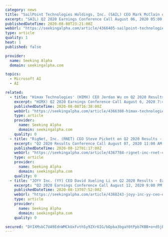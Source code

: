 ```yaml
---
category: news
title: "SailPoint Technologies Holdings, Inc. (SAIL) CEO Mark McClain on Q2 2020 Results - Earnings Call Transcript"
excerpt: "SAIL) Q2 2020 Earnings Conference Call August 06, 2020 05:00 PM ET Company Participants Josh Harding - Investor Relations Mark McClain - Chief Executive Officer Jason Ream - Chief Financial Officer Conference Call Participants Matt Hedberg - RBC Capital Markets Hamza Fodderwala - Morgan Stanley Brian Essex - Goldman Sachs Andrew Nowinski - D."
publishedDateTime: 2020-08-08T23:21:00Z
webUrl: "https://seekingalpha.com/article/4366405-sailpoint-technologies-holdings-inc-sail-ceo-mark-mcclain-on-q2-2020-results-earnings-call"
type: article
quality: 1
heat: 1
published: false

provider:
  name: Seeking Alpha
  domain: seekingalpha.com

topics:
  - Microsoft AI
  - AI

related:
  - title: "Himax Technologies' (HIMX) CEO Jordan Wu on Q2 2020 Results - Earnings Call Transcript"
    excerpt: "HIMX) Q2 2020 Earnings Conference Call August 6, 2020 7:45 AM ET Company Participants Mark Schwalenberg – Senior Vice President-MZ Group Eric Li – Chief Investor Relations and Public Relations Officer Jordan Wu – President and Chief Executive Officer Conference Call Participants Tristan Gerra – Baird Jerry Su – Credit Suisse Presentation Operator Hello,"
    publishedDateTime: 2020-08-08T16:38:00Z
    webUrl: "https://seekingalpha.com/article/4366380-himax-technologies-himx-ceo-jordan-wu-on-q2-2020-results-earnings-call-transcript"
    type: article
    provider:
      name: Seeking Alpha
      domain: seekingalpha.com
    quality: 0
  - title: "RigNet, Inc. (RNET) CEO Steve Pickett on Q2 2020 Results - Earnings Call Transcript"
    excerpt: "Q2 2020 Results Conference Call August 07, 2020 11:00 AM ET Company Participants Lee Ahlstrom - CFO Steve Pickett - CEO Errol Olivier - COO Conference Call Participants Allen Klee - National Securities Presentation Operator Ladies and gentlemen,"
    publishedDateTime: 2020-08-12T01:17:00Z
    webUrl: "https://seekingalpha.com/article/4367784-rignet-inc-rnet-ceo-steve-pickett-on-q2-2020-results-earnings-call-transcript"
    type: article
    provider:
      name: Seeking Alpha
      domain: seekingalpha.com
    quality: 0
  - title: "JOYY Inc. (YY) CEO David Xueling Li on Q2 2020 Results - Earnings Call Transcript"
    excerpt: "Q2 2020 Earnings Conference Call August 12, 2020 9:00 PM ET. Company Participants. Matthew Zhao - General Manager of Investor Relations. David Xueling Li - C"
    publishedDateTime: 2020-08-13T07:52:00Z
    webUrl: "https://seekingalpha.com/article/4368243-joyy-inc-yy-ceo-david-xueling-li-on-q2-2020-results-earnings-call-transcript"
    type: article
    provider:
      name: Seeking Alpha
      domain: seekingalpha.com
    quality: 0

secured: "DYIXMsbC7UA9EdnWMCkUxFvth5y9ZXr6IG/bOpba3bgaY0tPpb7KBB+o+d5jExdXXLJ9qR8AOAn0eEDQlEL+vycDN2PWdIOEtJaZnVwqeohLCk6EUMiIjje21McokGfWFCjZsmICdTDrCnBKjbMVqlE+GTovB4en6KcjsyJb5kmEqc5nWSNsigFrpCxlygYkHHIESqcRROA32WhE+xqSExiEl7eEd/GKe9l0/O+0JtW0WDVkQ3En/Xm6I1y1x94eeVbfJKQgoD9UPoI5BUI3ROf7UfP2zKUm/QYGVp2VmeTjW2XnbYxAG94+PUuNoIOMmbdRrpK815jlihdYgkQrpw==;Qq5CmT2n5JYQGYjJliWEJw=="
---
```


